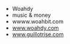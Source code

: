 - Woahdy
- music & money
- wwww.woahbit.com
- www.woahdy.com
- www.guillotrise.com

<!---
woahdy/woahdy is a ✨ special ✨ repository because its `README.md` (this file) appears on your GitHub profile.
You can click the Preview link to take a look at your changes.
--->
